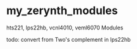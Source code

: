 # my_zerynth_modules
hts221, lps22hb, vcnl4010, veml6070 Modules

todo:
  convert from Two's complement in lps22hb
